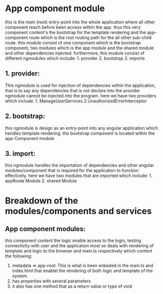 # App component module 
this is the main (root) entry-point into the whole application where all other component reach before been access within the app. thus this very component content's the bootstrap for the template rendering and the app-component route which is the root routing path for the all other sub-child route.
this module consist of one component which is the bootstrap component, two modules which is the app module and the shared module and other dependencies injected. furthermore, this module consist of different ngmodules which include:
    1. provider
    2. bootstrap
    3. imports


## 1. provider: 
This ngmodule is used for injection of dependencies within the application, that is to say any dependencies that is not declare into the provider ngmodule cannot be injected into the program. here we have two providers which include:
    1. ManageUserServices
    2.UnauthorizedErrorInterceptor

## 2. bootstrap:
this ngmodule is design as an entry-point into any angular application which handles template rendering. the bootstrap component is located within the app-Component module

## 3. import:
this ngmodule handles the importation of dependencies and other angular  modules/component that is required for the application to function effectively.
here we have two modules that are imported which include:
    1. appRoute Module
    2. shared Module

# Breakdown of the  modules/components and services
## App component modules:
this component content the logic enable access to the login, testing connectivity with user and the application most so deals with rendering of template and logic to the browser and main.ts respectively which content the following:
1. metadata => app-root: This is what is been enbeded in the main.ts and index.html that enablel the rendering of both logic and template of the system.
2. has properties with several parameters
3. it also has one method that as a return value or type of void